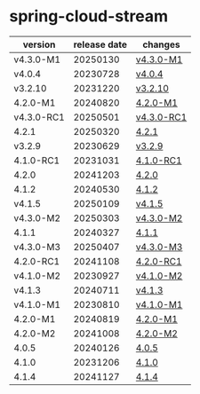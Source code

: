 # spring-cloud-stream	


|version|release date|changes|
|---|---|---|
|v4.3.0-M1|20250130|[v4.3.0-M1](./v4.3.0-M1-20250130.md)|
|v4.0.4|20230728|[v4.0.4](./v4.0.4-20230728.md)|
|v3.2.10|20231220|[v3.2.10](./v3.2.10-20231220.md)|
|4.2.0-M1|20240820|[4.2.0-M1](./4.2.0-M1-20240820.md)|
|v4.3.0-RC1|20250501|[v4.3.0-RC1](./v4.3.0-RC1-20250501.md)|
|4.2.1|20250320|[4.2.1](./4.2.1-20250320.md)|
|v3.2.9|20230629|[v3.2.9](./v3.2.9-20230629.md)|
|4.1.0-RC1|20231031|[4.1.0-RC1](./4.1.0-RC1-20231031.md)|
|4.2.0|20241203|[4.2.0](./4.2.0-20241203.md)|
|4.1.2|20240530|[4.1.2](./4.1.2-20240530.md)|
|v4.1.5|20250109|[v4.1.5](./v4.1.5-20250109.md)|
|v4.3.0-M2|20250303|[v4.3.0-M2](./v4.3.0-M2-20250303.md)|
|4.1.1|20240327|[4.1.1](./4.1.1-20240327.md)|
|v4.3.0-M3|20250407|[v4.3.0-M3](./v4.3.0-M3-20250407.md)|
|4.2.0-RC1|20241108|[4.2.0-RC1](./4.2.0-RC1-20241108.md)|
|v4.1.0-M2|20230927|[v4.1.0-M2](./v4.1.0-M2-20230927.md)|
|v4.1.3|20240711|[v4.1.3](./v4.1.3-20240711.md)|
|v4.1.0-M1|20230810|[v4.1.0-M1](./v4.1.0-M1-20230810.md)|
|4.2.0-M1|20240819|[4.2.0-M1](./4.2.0-M1-20240819.md)|
|4.2.0-M2|20241008|[4.2.0-M2](./4.2.0-M2-20241008.md)|
|4.0.5|20240126|[4.0.5](./4.0.5-20240126.md)|
|4.1.0|20231206|[4.1.0](./4.1.0-20231206.md)|
|4.1.4|20241127|[4.1.4](./4.1.4-20241127.md)|
